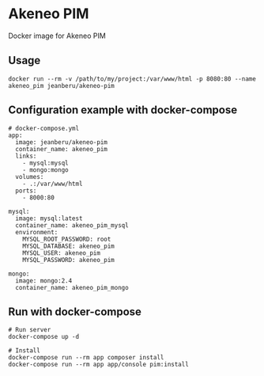 # Akeneo PIM
Docker image for Akeneo PIM

## Usage

```
docker run --rm -v /path/to/my/project:/var/www/html -p 8080:80 --name akeneo_pim jeanberu/akeneo-pim
```

## Configuration example with docker-compose

```
# docker-compose.yml
app:
  image: jeanberu/akeneo-pim
  container_name: akeneo_pim
  links:
    - mysql:mysql
    - mongo:mongo
  volumes:
    - .:/var/www/html
  ports:
    - 8000:80

mysql:
  image: mysql:latest
  container_name: akeneo_pim_mysql
  environment:
    MYSQL_ROOT_PASSWORD: root
    MYSQL_DATABASE: akeneo_pim
    MYSQL_USER: akeneo_pim
    MYSQL_PASSWORD: akeneo_pim

mongo:
  image: mongo:2.4
  container_name: akeneo_pim_mongo
```

## Run with docker-compose

```
# Run server
docker-compose up -d

# Install
docker-compose run --rm app composer install
docker-compose run --rm app app/console pim:install
```
